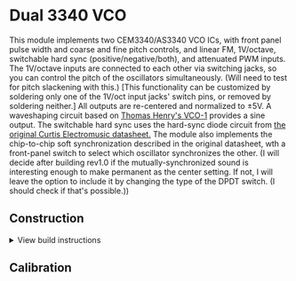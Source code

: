 # Dual 3340 VCO
This module implements two CEM3340/AS3340 VCO ICs, with front panel pulse width and coarse and fine pitch controls, and linear FM, 1V/octave, switchable hard sync (positive/negative/both), and attenuated PWM inputs.
The 1V/octave inputs are connected to each other via switching jacks, so you can control the pitch of the oscillators simultaneously. (Will need to test for pitch slackening with this.) 
\[This functionality can be customized by soldering only one of the 1V/oct input jacks' switch pins, or removed by soldering neither.\]
All outputs are re-centered and normalized to ±5V. A waveshaping circuit based on [Thomas Henry's VCO-1](https://www.birthofasynth.com/Thomas_Henry/Pages/VCO-1.html) provides a sine output. 
The switchable hard sync uses the hard-sync diode circuit from [the original Curtis Electromusic datasheet.](https://www.curtiselectromusic.com/family-law.html)
The module also implements the chip-to-chip soft synchronization described in the original datasheet, wth a front-panel switch to select which oscillator synchronizes the other.
(I will decide after building rev1.0 if the mutually-synchronized sound is interesting enough to make permanent as the center setting. If not, I will leave the option to include it by changing the type of the DPDT switch. (I should check if that's possible.))

## Construction
<details><summary>View build instructions</summary>
  
  
</details>

## Calibration

